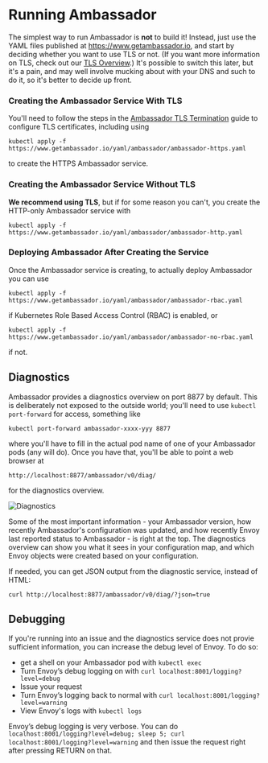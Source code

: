 # Running Ambassador

The simplest way to run Ambassador is **not** to build it! Instead, just use the YAML files published at https://www.getambassador.io, and start by deciding whether you want to use TLS or not. (If you want more information on TLS, check out our [TLS Overview](../how-to/tls-termination.md).) It's possible to switch this later, but it's a pain, and may well involve mucking about with your DNS and such to do it, so it's better to decide up front.

### Creating the Ambassador Service With TLS

You'll need to follow the steps in the [Ambassador TLS Termination](/how-to/tls-termination.md) guide to configure TLS certificates, including using

```shell
kubectl apply -f https://www.getambassador.io/yaml/ambassador/ambassador-https.yaml
```

to create the HTTPS Ambassador service.

### Creating the Ambassador Service Without TLS

**We recommend using TLS**, but if for some reason you can't, you create the HTTP-only Ambassador service with

```shell
kubectl apply -f https://www.getambassador.io/yaml/ambassador/ambassador-http.yaml
```

### Deploying Ambassador After Creating the Service

Once the Ambassador service is creating, to actually deploy Ambassador you can use

```shell
kubectl apply -f https://www.getambassador.io/yaml/ambassador/ambassador-rbac.yaml
```

if Kubernetes Role Based Access Control (RBAC) is enabled, or

```shell
kubectl apply -f https://www.getambassador.io/yaml/ambassador/ambassador-no-rbac.yaml
```

if not.

## Diagnostics

Ambassador provides a diagnostics overview on port 8877 by default. This is deliberately not exposed to the outside world; you'll need to use `kubectl port-forward` for access, something like

```shell
kubectl port-forward ambassador-xxxx-yyy 8877
```

where you'll have to fill in the actual pod name of one of your Ambassador pods (any will do). Once you have that, you'll be able to point a web browser at

`http://localhost:8877/ambassador/v0/diag/`

for the diagnostics overview.

![Diagnostics](/images/diagnostics.png)

 Some of the most important information - your Ambassador version, how recently Ambassador's configuration was updated, and how recently Envoy last reported status to Ambassador - is right at the top. The diagnostics overview can show you what it sees in your configuration map, and which Envoy objects were created based on your configuration.

If needed, you can get JSON output from the diagnostic service, instead of HTML:

`curl http://localhost:8877/ambassador/v0/diag/?json=true`

## Debugging

If you're running into an issue and the diagnostics service does not provie sufficient information, you can increase the debug level of Envoy. To do so:

* get a shell on your Ambassador pod with `kubectl exec`
* Turn Envoy’s debug logging on with `curl localhost:8001/logging?level=debug`
* Issue your request
* Turn Envoy’s logging back to normal with `curl localhost:8001/logging?level=warning`
* View Envoy's logs with `kubectl logs`

Envoy’s debug logging is very verbose. You can do `localhost:8001/logging?level=debug; sleep 5; curl localhost:8001/logging?level=warning` and then issue the request right after pressing RETURN on that.
